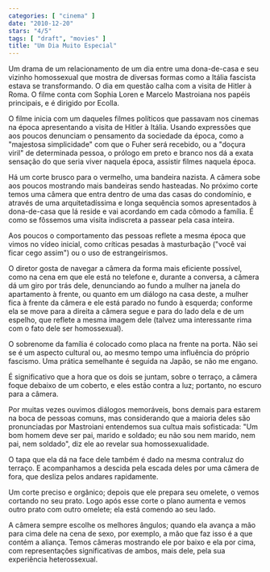 ```yaml
---
categories: [ "cinema" ]
date: "2010-12-20"
stars: "4/5"
tags: [ "draft", "movies" ]
title: "Um Dia Muito Especial"
---
```

Um drama de um relacionamento de um dia entre uma dona-de-casa e seu
vizinho homossexual que mostra de diversas formas como a Itália fascista
estava se transformando. O dia em questão calha com a visita de Hitler
à Roma. O filme conta com Sophia Loren e Marcelo Mastroiana nos papéis
principais, e é dirigido por Ecolla.

O filme inicia com um daqueles filmes políticos que passavam nos cinemas
na época apresentando a visita de Hitler à Itália. Usando expressões
que aos poucos denunciam o pensamento da sociedade da época, como a
"majestosa simplicidade" com que o Fuher será recebido, ou a "doçura
viril" de determinada pessoa, o prólogo em preto e branco nos dá a
exata sensação do que seria viver naquela época, assistir filmes
naquela época.

Há um corte brusco para o vermelho, uma bandeira nazista. A câmera sobe
aos poucos mostrando mais bandeiras sendo hasteadas. No próximo corte
temos uma câmera que entra dentro de uma das casas do condomínio, e
através de uma arquitetadíssima e longa sequência somos apresentados à
dona-de-casa que lá reside e vai acordando em cada cômodo a família. É
como se fôssemos uma visita indiscreta a passear pela casa inteira.

Aos poucos o comportamento das pessoas reflete a mesma época que vimos
no vídeo inicial, como críticas pesadas à masturbação ("você vai
ficar cego assim") ou o uso de estrangeirismos.

O diretor gosta de navegar a câmera da forma mais eficiente possível,
como na cena em que ele está no telefone e, durante a conversa,
a câmera dá um giro por trás dele, denunciando ao fundo a mulher
na janela do apartamento à frente, ou quanto em um diálogo na casa
deste, a mulher fica à frente da câmera e ele está parado no fundo à
esquerda; conforme ela se move para a direita a câmera segue e para do
lado dela e de um espelho, que reflete a mesma imagem dele (talvez uma
interessante rima com o fato dele ser homossexual).

O sobrenome da família é colocado como placa na frente na porta. Não
sei se é um aspecto cultural ou, ao mesmo tempo uma influência do
próprio fascismo. Uma prática semelhante é seguida na Japão, se não
me engano.

É significativo que a hora que os dois se juntam, sobre o terraço,
a câmera foque debaixo de um coberto, e eles estão contra a luz;
portanto, no escuro para a câmera.

Por muitas vezes ouvimos diálogos memoráveis, bons demais para estarem
na boca de pessoas comuns, mas considerando que a maioria deles são
pronunciadas por Mastroiani entendemos sua cultua mais sofisticada:
"Um bom homem deve ser pai, marido e soldado; eu não sou nem marido,
nem pai, nem soldado", diz ele ao revelar sua homossexualidade.

O tapa que ela dá na face dele também é dado na mesma contraluz do
terraço. E acompanhamos a descida pela escada deles por uma câmera de
fora, que desliza pelos andares rapidamente.

Um corte preciso e orgânico; depois que ele prepara seu omelete, o
vemos cortando no seu prato. Logo após esse corte o plano aumenta e
vemos outro prato com outro omelete; ela está comendo ao seu lado.

A câmera sempre escolhe os melhores ângulos; quando ela avança a
mão para cima dele na cena de sexo, por exemplo, a mão que faz isso
é a que contém a aliança. Temos câmeras mostrando ele por baixo e
ela por cima, com representações significativas de ambos, mais dele,
pela sua experiência heterossexual.

